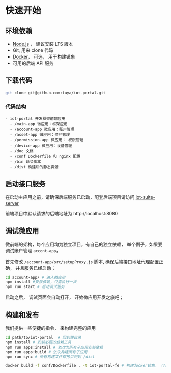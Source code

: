 # 快速开始

## 环境依赖

- [Node.js](https://nodejs.org/en/) ， 建议安装 LTS 版本
- Git, 用来 clone 代码
- [Docker](https://www.docker.com)， 可选， 用于构建镜象
- 可用的后端 API 服务

## 下载代码

```bash
git clone git@github.com:tuya/iot-portal.git
```

### 代码结构
```
- iot-portal 开发框架前端应用
  - /main-app 微应用：框架应用
  - /account-app 微应用：账户管理
  - /asset-app 微应用：资产管理
  - /permission-app 微应用： 权限管理
  - /device-app 微应用：设备管理
  - /doc 文档
  - /conf Dockerfile 和 nginx 配置
  - /bin 命令脚本
  - /dist 构建后的静态资源
```
## 启动接口服务

在启动主应用之前，请确保后端服务已启动，配套后端项目请访问 [iot-suite-server](https://github.com/tuya/iot-suite-server/blob/feat_doc/README_zh.md)

前端项目中默认请求的后端地址为 http://localhost:8080


## 调试微应用

微前端的架构，每个应用均为独立项目，有自己的独立依赖， 举个例子，如果要调试账户管理 `accont-app`，

首先修改 `/account-app/src/setupProxy.js` 脚本, 确保后端接口地址代理配置正确， 并且服务已经启动；

```bash
cd account-app/ # 进入微应用
npm install #安装依赖，只需执行一次
npm run start # 启动调试服务
```

启动之后， 调试页面会自动打开， 开始微应用开发之旅吧；

## 构建和发布

我们提供一些便捷的指令， 来构建完整的应用

```bash
cd path/to/iot-portal  # 回到根目录
npm install # 安装必要的依赖工具
npm run apps:install # 依次为所有子应用安装依赖
npm run apps:build # 依次构建所有子应用
npm run sync # 所有构建文件都拷贝到到 /dist

docker build -f conf/Dockerfile . -t iot-portal-fe # 构建docker镜象， 可选

```
